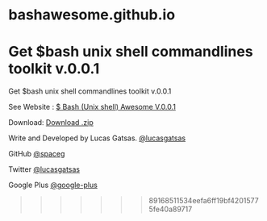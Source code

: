 # bashawesome.github.io

Get $bash unix shell commandlines toolkit v.0.0.1
=======
Get $bash unix shell commandlines toolkit v.0.0.1


See Website : 
[$ Bash (Unix shell) Awesome V.0.0.1](https://bashawesome.github.io)


Download: 
[Download .zip](https://github.com/bashawesome/bashunixshell-awesome)


Write and Developed by Lucas Gatsas. 
[@lucasgatsas](https://www.twitter.com/lucasgatsas)


GitHub 
[@spaceg](https://github.com/spaceg)

Twitter
[@lucasgatsas](https://www.twitter.com/lucasgatsas)

Google Plus
[@google-plus](https://plus.google.com/101826267816845608605/posts)
>>>>>>> 89168511534eefa6ff19bf42015775fe40a89717
